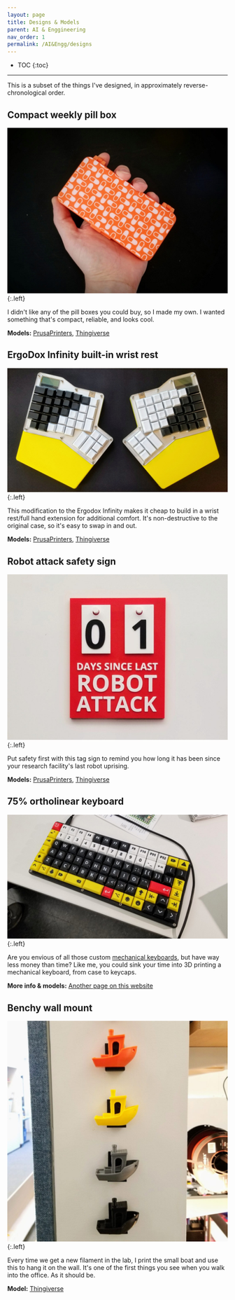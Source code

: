 ```yaml
---
layout: page
title: Designs & Models
parent: AI & Enggineering
nav_order: 1
permalink: /AI&Engg/designs
---
```


- TOC
{:toc}

---

This is a subset of the things I've designed, in approximately reverse-chronological order.

## Compact weekly pill box

![Pill box](/assets/img/3d-printing/pillbox.jpg)
{:.left}

I didn't like any of the pill boxes you could buy, so I made my own. I wanted something that's compact, reliable, and looks cool.

**Models:** [PrusaPrinters](https://www.prusaprinters.org/prints/35457), [Thingiverse](https://www.thingiverse.com/thing:4502015)

## ErgoDox Infinity built-in wrist rest

![Ergodox case extension](/assets/img/3d-printing/ergodox-extension.jpg)
{:.left}

This modification to the Ergodox Infinity makes it cheap to build in a wrist rest/full hand extension for additional comfort. It's non-destructive to the original case, so it's easy to swap in and out.

**Models:** [PrusaPrinters](https://www.prusaprinters.org/prints/19496-ergodox-infinity-full-hand-case-extension), [Thingiverse](https://www.thingiverse.com/thing:4133944)

## Robot attack safety sign

![sign](/assets/img/3d-printing/tag-sign.jpg)
{:.left}

Put safety first with this tag sign to remind you how long it has been since your research facility's last robot uprising.

**Models:** [PrusaPrinters](https://www.prusaprinters.org/prints/4920-robot-attack-safety-counter-sign-with-tags), [Thingiverse](https://www.thingiverse.com/thing:3800801)

## 75% ortholinear keyboard

![keyboard](/assets/img/projects/keyboard/assembly-complete.jpg)
{:.left}

Are you envious of all those custom [mechanical keyboards](https://www.reddit.com/r/MechanicalKeyboards/), but have way less money than time? Like me, you could sink your time into 3D printing a mechanical keyboard, from case to keycaps.

**More info & models:** [Another page on this website](/projects/keyboard)

## Benchy wall mount

![Benchy wall mount](/assets/img/3d-printing/benchy-mount.jpg)
{:.left}

Every time we get a new filament in the lab, I print the small boat and use this to hang it on the wall. It's one of the first things you see when you walk into the office. As it should be.

**Model:** [Thingiverse](https://www.thingiverse.com/thing:3568890)
